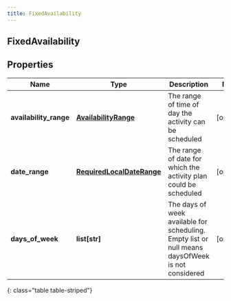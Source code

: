 ```yaml
---
title: FixedAvailability
---
```

## FixedAvailability

## Properties

|Name | Type | Description | Notes|
|------------ | ------------- | ------------- | -------------|
| **availability_range** | [**AvailabilityRange**](AvailabilityRange.html) | The range of time of day the activity can be scheduled | [optional] |
| **date_range** | [**RequiredLocalDateRange**](RequiredLocalDateRange.html) | The range of date for which the activity plan could be scheduled | [optional] |
| **days_of_week** | **list[str]** | The days of week available for scheduling. Empty list or null means daysOfWeek is not considered | [optional] |
{: class="table table-striped"}


